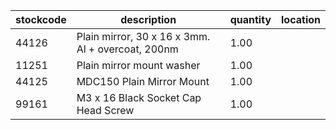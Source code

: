 |stockcode|description|quantity|location|
|---------|-----------|--------|--------|
|44126|Plain mirror, 30 x 16 x 3mm.  Al + overcoat, 200nm|1.00||
|11251|Plain mirror mount washer|1.00||
|44125|MDC150 Plain Mirror Mount|1.00||
|99161|M3 x 16 Black Socket Cap Head Screw|1.00||
